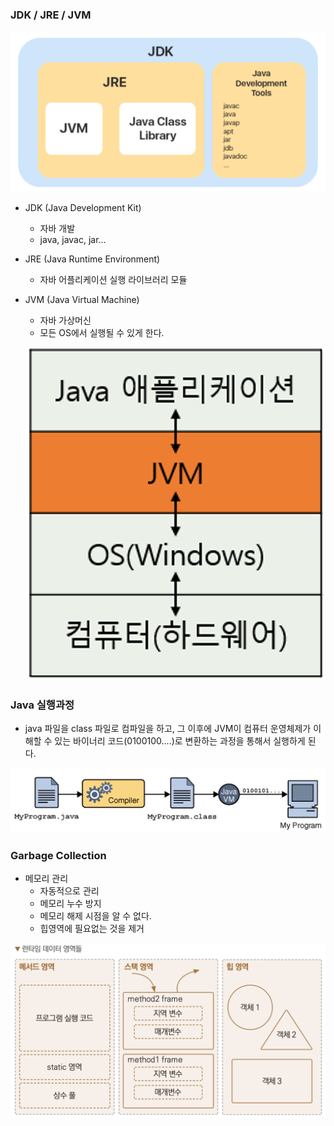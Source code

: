 ### JDK / JRE / JVM

![1](./img/img_java1.png)

- JDK (Java Development Kit)
    - 자바 개발
    - java, javac, jar…
- JRE (Java Runtime Environment)
    - 자바 어플리케이션 실행 라이브러리 모듈
- JVM (Java Virtual Machine)
    - 자바 가상머신
    - 모든 OS에서 실행될 수 있게 한다.
    
    ![2](./img/img_java2.png)
    

### Java 실행과정

- java 파일을 class 파일로 컴파일을 하고, 그 이후에 JVM이 컴퓨터 운영체제가 이해할 수 있는 바이너리 코드(0100100....)로 변환하는 과정을 통해서 실행하게 된다.

![3](./img/img_java3.png)

### Garbage Collection

- 메모리 관리
    - 자동적으로 관리
    - 메모리 누수 방지
    - 메모리 해제 시점을 알 수 없다.
    - 힙영역에 필요없는 것을 제거

![4](./img/img_java4.png)